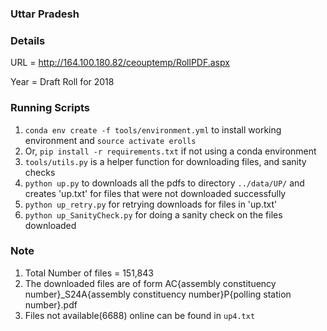 ### Uttar Pradesh


### Details

URL = http://164.100.180.82/ceouptemp/RollPDF.aspx

Year = Draft Roll for 2018

### Running Scripts

1. `conda env create -f tools/environment.yml` to install working environment and
    `source activate erolls`
2.  Or, `pip install -r requirements.txt` if not using a conda environment
3. `tools/utils.py` is a helper function for downloading files, and sanity checks
4. `python up.py` to downloads all the pdfs to directory `../data/UP/` and creates
    'up.txt' for files that were not downloaded successfully
5. `python up_retry.py` for retrying downloads for files in 'up.txt'
6. `python up_SanityCheck.py` for doing a sanity check on the files downloaded

### Note
1. Total Number of files =  151,843
2. The downloaded files are of form AC{assembly constituency number}_S24A{assembly constituency number}P{polling station number}.pdf
3. Files not available(6688) online can be found in ``up4.txt``
